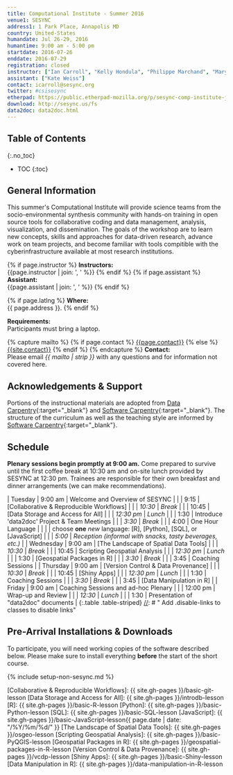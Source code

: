 ```yaml
---
title: Computational Institute - Summer 2016
venue1: SESYNC
address1: 1 Park Place, Annapolis MD
country: United-States
humandate: Jul 26-29, 2016
humantime: 9:00 am - 5:00 pm
startdate: 2016-07-26
enddate: 2016-07-29
registration: closed
instructor: ["Ian Carroll", "Kelly Hondula", "Philippe Marchand", "Mary Shelley"]
assistant: ["Kate Weiss"]
contact: icarroll@sesync.org
twitter: #csisesync
etherpad: https://public.etherpad-mozilla.org/p/sesync-comp-institute-july-16
download: http://sesync.us/fs
data2doc: data2doc.html
---
```


[//]: # " Edit the values in the parameter block above to be appropriate for your bootcamp. "
[//]: # " Please use three-letter month names for the 'humandate' field. "

## Table of Contents
{:.no_toc}

* TOC
{:toc}

## General Information

This summer's Computational Institute will provide science teams from the socio-environmental synthesis community with hands-on training in open source tools for collaborative coding and data management, analysis, visualization, and dissemination.
The goals of the workshop are to learn new concepts, skills and approaches for data-driven research, advance work on team projects, and become familiar with tools compitible with the cyberinfrastructure available at most research institutions.

[//]: # " This block displays the instructors' names if they are available. "

{% if page.instructor %}
  **Instructors:**  
  {{page.instructor | join: ', ' %}}
{% endif %}
{% if page.assistant %}
  **Assistant:**  
  {{page.assistant | join: ', ' %}}
{% endif %}

[//]: # " Modify this block to reflect the target audience for your bootcamp. "
[//]: # " In particular, if it is only open to people from a particular institution, "
[//]: # " or if specialized prerequisite knowledge is required, please mention that. "

[//]: # " This block displays the address and links to a map showing directions. "
{% if page.latlng %}
  **Where:**  
  {{ page.address }}.
{% endif %}

[//]: # " Modify the block below if there are any special requirements. "

**Requirements:**  
Participants must bring a laptop.

[//]: # " The following block automatically inserts a contact email address if one has been specified for the page. "
[//]: # " If one hasn't, this block inserts the generic contact address for Software Carpentry. "

{% capture mailto %}
  {% if page.contact %}
    <a href='mailto:{{page.contact}}'>{{page.contact}}</a>
  {% else %}
    <a href='mailto:{{site.contact}}'>{{site.contact}}</a>
  {% endif %}
{% endcapture %}
**Contact:**  
Please email *{{ mailto | strip }}* with any questions and for information not covered here.

## Acknowledgements & Support
Portions of the instructional materials are adopted from [Data Carpentry](http://www.datacarpentry.org){:target="_blank"} and [Software Carpentry](http://software-carpentry.org){:target="_blank"}.
The structure of the curriculum as well as the teaching style are informed by [Software Carpentry](http://software-carpentry.org){:target="_blank"}.


[//]: # " Edit this block to show the syllabus and schedule for your bootcamp. "

## Schedule

**Plenary sessions begin promptly at 9:00 am.** Come prepared to survive until the first coffee break at 10:30 am and on-site lunch provided by SESYNC at 12:30 pm. Trainees are responsible for their own breakfast and dinner arrangements (we can make recommendations).

| Tuesday   | 9:00 am    | Welcome and Overview of SESYNC                                       |
|           | 9:15       | [Collaborative & Reproducible Workflows]                             |
|           | *10:30*    | *Break*                                                              |
|           | 10:45      | [Data Storage and Access for All]                                    |
|           | *12:30 pm* | *Lunch*                                                              |
|           | 1:30       | Introduce 'data2doc' Project & Team Meetings                         |
|           | *3:30*     | *Break*                                                              |
|           | 4:00       | One Hour Language                                                    |
|           |            | choose **one** *new* language: [R], [Python], [SQL], or [JavaScript] |
|           | *5:00*     | *Reception (informal with snacks, tasty beverages, etc.)*            |
| Wednesday | 9:00 am    | [The Landscape of Spatial Data Tools]                                |
|           | *10:30*    | *Break*                                                              |
|           | 10:45      | Scripting Geospatial Analysis                                        |
|           | *12:30 pm* | *Lunch*                                                              |
|           | 1:30       | [Geospatial Packages in R]                                           |
|           | *3:30*     | *Break*                                                              |
|           | 3:45       | Coaching Sessions                                                    |
| Thursday  | 9:00 am    | [Version Control & Data Provenance]                                  |
|           | *10:30*    | *Break*                                                              |
|           | 10:45      | [Shiny Apps]                                                         |
|           | *12:30 pm* | *Lunch*                                                              |
|           | 1:30       | Coaching Sessions                                                    |
|           | *3:30*     | *Break*                                                              |
|           | 3:45       | [Data Manipulation in R]                                             |
| Friday    | 9:00 am    | Coaching Sessions and ad-hoc Plenary                                 |
|           | 12:00 pm   | Wrap-up and Review                                                   |
|           | *12:30*    | *Lunch*                                                              |
|           | 1:30       | Presentation of "data2doc" documents                                 |
{:.table .table-striped}
[//]: # " Add .disable-links to classes to disable links"

## Pre-Arrival Installations & Downloads

To participate, you will need working copies of the software described below.
Please make sure to install everything **before** the start of the short course.

[//]: # " Choose or create setup instructions in _includes to reflect your bootcamp. "

{% include setup-non-sesync.md %}

[//]: # " Hyperlinks "

[Collaborative & Reproducible Workflows]: {{ site.gh-pages }}/basic-git-lesson
[Data Storage and Access for All]: {{ site.gh-pages }}/introdb-lesson
[R]: {{ site.gh-pages }}/basic-R-lesson
[Python]: {{ site.gh-pages }}/basic-Python-lesson
[SQL]: {{ site.gh-pages }}/basic-SQL-lesson
[JavaScript]: {{ site.gh-pages }}/basic-JavaScript-lesson{{ page.date | date: "/%Y/%m/%d/" }}
[The Landscape of Spatial Data Tools]: {{ site.gh-pages }}/osgeo-lesson
[Scripting Geospatial Analysis]: {{ site.gh-pages }}/basic-PyQGIS-lesson
[Geospatial Packages in R]: {{ site.gh-pages }}/geospatial-packages-in-R-lesson
[Version Control & Data Provenance]: {{ site.gh-pages }}/vcdp-lesson
[Shiny Apps]: {{ site.gh-pages }}/basic-Shiny-lesson
[Data Manipulation in R]: {{ site.gh-pages }}/data-manipulation-in-R-lesson
